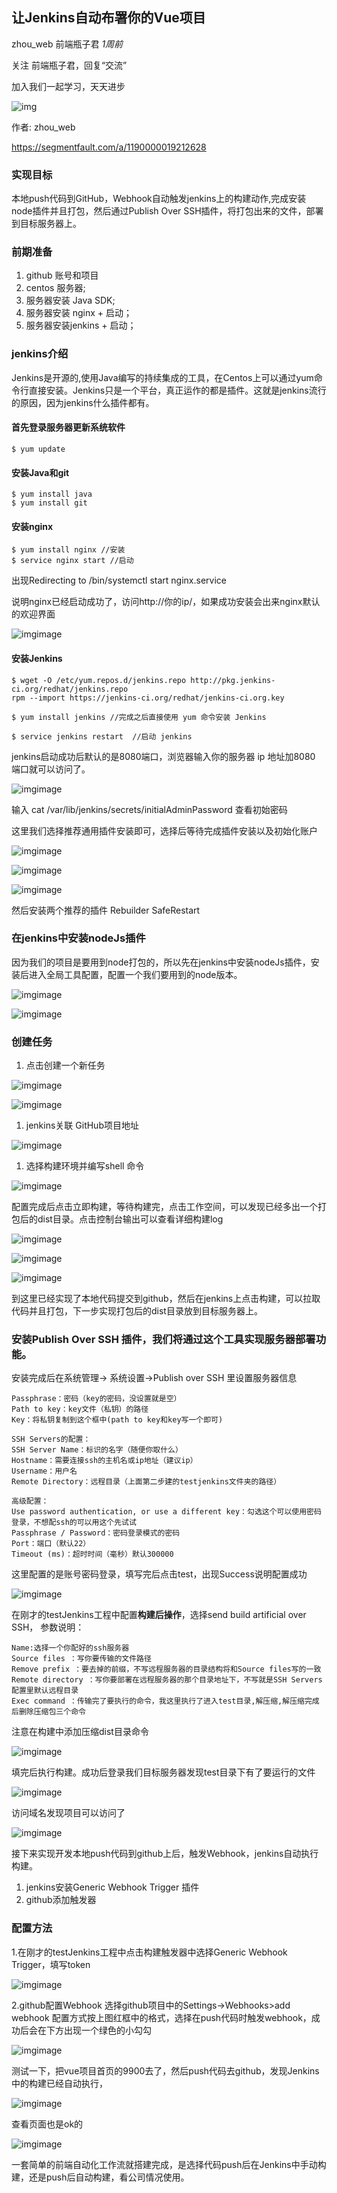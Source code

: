 ## 让Jenkins自动布署你的Vue项目

zhou_web 前端瓶子君 *1周前*

关注 前端瓶子君，回复“交流”

加入我们一起学习，天天进步

![img](https://mmbiz.qpic.cn/mmbiz_jpg/pfCCZhlbMQRNQpor2DVnHiaa4bFUoYI1epgK2q5UMVo5YwwHYcH0poDZc4uTE8MMibZW6v3P9fyA2qViaia6GM8KeQ/640?wx_fmt=jpeg&wxfrom=5&wx_lazy=1&wx_co=1)

作者: zhou_web

https://segmentfault.com/a/1190000019212628 

### 实现目标 

本地push代码到GitHub，Webhook自动触发jenkins上的构建动作,完成安装node插件并且打包，然后通过Publish Over SSH插件，将打包出来的文件，部署到目标服务器上。

### 前期准备

1. github 账号和项目
2. centos 服务器;
3. 服务器安装 Java SDK;
4. 服务器安装 nginx + 启动；
5. 服务器安装jenkins + 启动；

### jenkins介绍

Jenkins是开源的,使用Java编写的持续集成的工具，在Centos上可以通过yum命令行直接安装。Jenkins只是一个平台，真正运作的都是插件。这就是jenkins流行的原因，因为jenkins什么插件都有。

#### 首先登录服务器更新系统软件

```
$ yum update
```

#### 安装Java和git

```
$ yum install java
$ yum install git
```

#### 安装nginx

```
$ yum install nginx //安装
$ service nginx start //启动
```

出现Redirecting to /bin/systemctl start nginx.service

说明nginx已经启动成功了，访问http://你的ip/，如果成功安装会出来nginx默认的欢迎界面

![img](https://mmbiz.qpic.cn/mmbiz_png/pfCCZhlbMQRNQpor2DVnHiaa4bFUoYI1er4kPMWhbGibor8mFnKVbqrJkc6rJ5CAdYY5L87JiaRRvUdbLxzla9y8Q/640?wx_fmt=png&wxfrom=5&wx_lazy=1&wx_co=1)image

#### 安装Jenkins

```
$ wget -O /etc/yum.repos.d/jenkins.repo http://pkg.jenkins-ci.org/redhat/jenkins.repo
rpm --import https://jenkins-ci.org/redhat/jenkins-ci.org.key 

$ yum install jenkins //完成之后直接使用 yum 命令安装 Jenkins

$ service jenkins restart  //启动 jenkins
```

jenkins启动成功后默认的是8080端口，浏览器输入你的服务器 ip 地址加8080 端口就可以访问了。

![img](https://mmbiz.qpic.cn/mmbiz_png/pfCCZhlbMQRNQpor2DVnHiaa4bFUoYI1er4kPMWhbGibor8mFnKVbqrJkc6rJ5CAdYY5L87JiaRRvUdbLxzla9y8Q/640?wx_fmt=png&wxfrom=5&wx_lazy=1&wx_co=1)image

输入 cat /var/lib/jenkins/secrets/initialAdminPassword 查看初始密码

这里我们选择推荐通用插件安装即可，选择后等待完成插件安装以及初始化账户

![img](https://mmbiz.qpic.cn/mmbiz_png/pfCCZhlbMQRNQpor2DVnHiaa4bFUoYI1eOvUH1QgLtALDuqk9hER7YQD7OdVzoUtTl0A4qBq1yib0sQG5SiavuyWw/640?wx_fmt=png&wxfrom=5&wx_lazy=1&wx_co=1)image

![img](https://mmbiz.qpic.cn/mmbiz_png/pfCCZhlbMQRNQpor2DVnHiaa4bFUoYI1eI5WVKADrNUmXTcuF3k0PZpBdVpKDEgozAjRKl7Sot2xSXsVWGYOzKA/640?wx_fmt=png&wxfrom=5&wx_lazy=1&wx_co=1)image

![img](https://mmbiz.qpic.cn/mmbiz_png/pfCCZhlbMQRNQpor2DVnHiaa4bFUoYI1e0jDcdnYRxA7QhlibBz3R6WfNaFTRLe36fnpeM2fwqMVgc1z0gdFj1PA/640?wx_fmt=png&wxfrom=5&wx_lazy=1&wx_co=1)image

然后安装两个推荐的插件 Rebuilder
SafeRestart

### 在jenkins中安装nodeJs插件

因为我们的项目是要用到node打包的，所以先在jenkins中安装nodeJs插件，安装后进入全局工具配置，配置一个我们要用到的node版本。

![img](https://mmbiz.qpic.cn/mmbiz_png/pfCCZhlbMQRNQpor2DVnHiaa4bFUoYI1eapkpA1DAPupE1DMGtnhkictiaEViaujiaiaP3RqovTSMkPJjEibK87ZaS8JA/640?wx_fmt=png&wxfrom=5&wx_lazy=1&wx_co=1)image

![img](https://mmbiz.qpic.cn/mmbiz_png/pfCCZhlbMQRNQpor2DVnHiaa4bFUoYI1e0mA8PF1HbNP1ykfRiaViaxsqk9I2NjFOHro3mDdiaXMtxqw8K3rR75uFw/640?wx_fmt=png&wxfrom=5&wx_lazy=1&wx_co=1)image

### 创建任务

1. 点击创建一个新任务

![img](https://mmbiz.qpic.cn/mmbiz_png/pfCCZhlbMQRNQpor2DVnHiaa4bFUoYI1eWialic3WXEHto7icjibrJibnPYlNkDIWmicRmlP8W2yFema94yRWZXJSpOlg/640?wx_fmt=png&wxfrom=5&wx_lazy=1&wx_co=1)image

![img](https://mmbiz.qpic.cn/mmbiz_png/pfCCZhlbMQRNQpor2DVnHiaa4bFUoYI1eqAWVr2A0IaRWPZRt3ExwicO3CpeXAJX205te1VJFXr43uMsqzxHblYw/640?wx_fmt=png&wxfrom=5&wx_lazy=1&wx_co=1)image

1. jenkins关联 GitHub项目地址

![img](https://mmbiz.qpic.cn/mmbiz_png/pfCCZhlbMQRNQpor2DVnHiaa4bFUoYI1e07HdkSCqyyWhDDWuIiaddicxvgqyxIRRQHzgInD6m36Uiaicr6DiaVEE6Yg/640?wx_fmt=png&wxfrom=5&wx_lazy=1&wx_co=1)image

1. 选择构建环境并编写shell 命令

![img](https://mmbiz.qpic.cn/mmbiz_png/pfCCZhlbMQRNQpor2DVnHiaa4bFUoYI1eZUx3SasBdITpQkbENAq5icq830TXiccfIZQZ0p75fUib42n6W36r2O9uw/640?wx_fmt=png&wxfrom=5&wx_lazy=1&wx_co=1)image

配置完成后点击立即构建，等待构建完，点击工作空间，可以发现已经多出一个打包后的dist目录。点击控制台输出可以查看详细构建log

![img](https://mmbiz.qpic.cn/mmbiz_png/pfCCZhlbMQRNQpor2DVnHiaa4bFUoYI1eVNe8Yx8eeCRNDopU8BYzo6icXOWOzkmkRMW6G75NfSyNQ30lPqviaEuQ/640?wx_fmt=png&wxfrom=5&wx_lazy=1&wx_co=1)image

![img](https://mmbiz.qpic.cn/mmbiz_png/pfCCZhlbMQRNQpor2DVnHiaa4bFUoYI1eDCvPQEQQKhI2FkNOSyK3pDII3XAOiaiciaia8y6eKr4jibKq13pBibQI0Wibw/640?wx_fmt=png&wxfrom=5&wx_lazy=1&wx_co=1)image

![img](https://mmbiz.qpic.cn/mmbiz_png/pfCCZhlbMQRNQpor2DVnHiaa4bFUoYI1e9nkv0HAkzgj2Mr7wLeUNAicCiceRlvhgvsrDJqrKLh3fhpnEicv9pJ7xA/640?wx_fmt=png&wxfrom=5&wx_lazy=1&wx_co=1)image

到这里已经实现了本地代码提交到github，然后在jenkins上点击构建，可以拉取代码并且打包，下一步实现打包后的dist目录放到目标服务器上。

### 安装Publish Over SSH 插件，我们将通过这个工具实现服务器部署功能。

安装完成后在系统管理-> 系统设置->Publish over SSH
里设置服务器信息

```
Passphrase：密码（key的密码，没设置就是空）
Path to key：key文件（私钥）的路径
Key：将私钥复制到这个框中(path to key和key写一个即可)

SSH Servers的配置：
SSH Server Name：标识的名字（随便你取什么）
Hostname：需要连接ssh的主机名或ip地址（建议ip）
Username：用户名
Remote Directory：远程目录（上面第二步建的testjenkins文件夹的路径）

高级配置：
Use password authentication, or use a different key：勾选这个可以使用密码登录，不想配ssh的可以用这个先试试
Passphrase / Password：密码登录模式的密码
Port：端口（默认22）
Timeout (ms)：超时时间（毫秒）默认300000
```

这里配置的是账号密码登录，填写完后点击test，出现Success说明配置成功

![img](https://mmbiz.qpic.cn/mmbiz_png/pfCCZhlbMQRNQpor2DVnHiaa4bFUoYI1ejficXADwRDyic0LP20kTs2qGdqJpCvSqIXWZHl1LxomyEh2zib3r7qAxQ/640?wx_fmt=png&wxfrom=5&wx_lazy=1&wx_co=1)image

在刚才的testJenkins工程中配置**构建后操作**，选择send build artificial over SSH， 参数说明：

```
Name:选择一个你配好的ssh服务器
Source files ：写你要传输的文件路径
Remove prefix ：要去掉的前缀，不写远程服务器的目录结构将和Source files写的一致
Remote directory ：写你要部署在远程服务器的那个目录地址下，不写就是SSH Servers配置里默认远程目录
Exec command ：传输完了要执行的命令，我这里执行了进入test目录,解压缩,解压缩完成后删除压缩包三个命令
```

注意在构建中添加压缩dist目录命令

![img](https://mmbiz.qpic.cn/mmbiz_png/pfCCZhlbMQRNQpor2DVnHiaa4bFUoYI1eCharJSiamWibibBgPUPPHPmeWvAOoFf2k2Zx51tccoJDMibtRzznYib6SdA/640?wx_fmt=png&wxfrom=5&wx_lazy=1&wx_co=1)image

填完后执行构建。成功后登录我们目标服务器发现test目录下有了要运行的文件

![img](https://mmbiz.qpic.cn/mmbiz_png/pfCCZhlbMQRNQpor2DVnHiaa4bFUoYI1ewzjty88rJbn7r4v8cqarlAsZibZW4fjzDRRrYEI5hre4zpZvHsgMMbA/640?wx_fmt=png&wxfrom=5&wx_lazy=1&wx_co=1)image

访问域名发现项目可以访问了

![img](https://mmbiz.qpic.cn/mmbiz_png/pfCCZhlbMQRNQpor2DVnHiaa4bFUoYI1eiccjjzNseTY6JqbD4IUu88dxdXYKTMK6V7feO1meSvtnhFeYFASjlaw/640?wx_fmt=png&wxfrom=5&wx_lazy=1&wx_co=1)image

接下来实现开发本地push代码到github上后，触发Webhook，jenkins自动执行构建。

1. jenkins安装Generic Webhook Trigger 插件
2. github添加触发器

### 配置方法

1.在刚才的testJenkins工程中点击构建触发器中选择Generic Webhook Trigger，填写token

![img](https://mmbiz.qpic.cn/mmbiz_png/pfCCZhlbMQRNQpor2DVnHiaa4bFUoYI1eRgygrqgPrhJW8nzYkeicnsql3qfKvyODYObyB1OYWEvktqH4jKR1icXg/640?wx_fmt=png&wxfrom=5&wx_lazy=1&wx_co=1)image

2.github配置Webhook
选择github项目中的Settings->Webhooks>add webhook
配置方式按上图红框中的格式，选择在push代码时触发webhook，成功后会在下方出现一个绿色的小勾勾

![img](https://mmbiz.qpic.cn/mmbiz_png/pfCCZhlbMQRNQpor2DVnHiaa4bFUoYI1e1JfiaZZPicj6UEMVpsg3AD5SYGtyK5RfT1ANC4ASDRict9Uvrq7SHTP6A/640?wx_fmt=png&wxfrom=5&wx_lazy=1&wx_co=1)image

测试一下，把vue项目首页的9900去了，然后push代码去github，发现Jenkins中的构建已经自动执行，

![img](https://mmbiz.qpic.cn/mmbiz_png/pfCCZhlbMQRNQpor2DVnHiaa4bFUoYI1e5CABEDm2lGeWW8317eLcKxjK7DznN6H9Gib4YeQdOpT6D2w8tGrztrw/640?wx_fmt=png&wxfrom=5&wx_lazy=1&wx_co=1)image

查看页面也是ok的

![img](https://mmbiz.qpic.cn/mmbiz_png/pfCCZhlbMQRNQpor2DVnHiaa4bFUoYI1evH2ybp2rtbXeHKYXHxnoTLFvoe2WIPnw43I8svibu9R9W9tpicpvl3cA/640?wx_fmt=png&wxfrom=5&wx_lazy=1&wx_co=1)image

一套简单的前端自动化工作流就搭建完成，是选择代码push后在Jenkins中手动构建，还是push后自动构建，看公司情况使用。